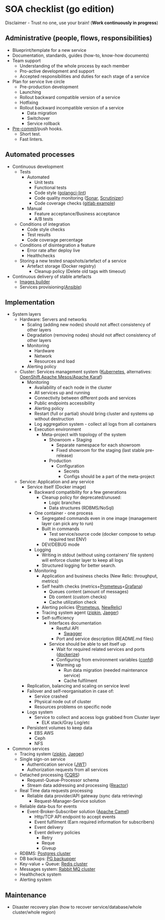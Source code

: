 # SOA checklist (go edition)

Disclaimer - Trust no one, use your brain! (**Work continuously in progress**)

## Administrative (people, flows, responsibilities)

* Blueprint/template for a new service
* Documentation, standards, guides (how-to, know-how documents)
* Team support
  * Understanding of the whole process by each member
  * Pro-active development and support
  * Accepted responsibilities and duties for each stage of a service
* Plan for service live circle
  * Pre-production development
  * Launching
  * Rollout backward compatible version of a service
  * Hotfixing
  * Rollout backward incompatible version of a service
    * Data migration
    * Switchover
    * Service rollback
* [Pre-commit](.githooks/pre-commit)/push hooks.
  * Short test.
  * Fast linters.

## Automated processes

* Continuous development
  * Tests
    * Automated
      * Unit tests
      * Functional tests
      * Code style ([golangci-lint](https://github.com/golangci/golangci-lint))
      * Code quality monitoring ([Sonar](http://www.sonarqube.org/), [Scrutinizer](https://scrutinizer-ci.com/))
      * Code coverage checks ([gitlab example](https://medium.com/@ulm0_/golang-multi-packages-test-coverage-with-gitlab-ci-a7b52b91ef34))
    * Manual
      * Feature acceptance/Business acceptance
      * A/B tests  
  * Conditions of integration
    * Code style checks
    * Test results
    * Code coverage percentage
  * Conditions of disintegration a feature
    * Error rate after deploy live
    * Healthchecks
  * Storing a new tested snapshots/artefact of a service
    * Artefact storage (Docker registry)
      * Cleanup policy (Delete old tags with timeout)
* Continuous delivery of stable artefacts
  * [Images builder](https://github.com/paunin/images-builder)
  * Services provisioning([Ansible](https://www.ansible.com/))

## Implementation

* System layers
  * Hardware: Servers and networks
    * Scaling (adding new nodes) should not affect consistency of other layers
    * Degradation (removing nodes)  should not affect consistency of other layers
    * Monitoring
      * Hardware
      * Network
      * Resources and load
    * Alerting policy
  * Cluster: Services management system  ([Kubernetes](http://kubernetes.io/), alternatives: [OpenShift](https://www.openshift.com),[Apache Mesos/Apache Karaf](http://servicemix.apache.org/))
    * Monitoring
      * Availability of each node in the cluster
      * All services up and running
      * Connectivity between different pods and services
      * Public endpoints accessibility
      * Alerting policy
      * Restart (full or partial) should bring cluster and systems up without destruction
      * Log aggregation system - collect all logs from all containers
      * Execution environment
        * Meta-project with topology of the system
          * Showroom + Staging
            * Separate namespace for each showroom
            * Fixed showroom for the staging (last stable pre-release)
          * Production
            * Configuration
              * Secrets
              * Configs should be a part of the meta-project
  * Service: Application and any service
    * Service itself (Docker image)
      * Backward compatibility for a few generations
        * Cleanup policy for deprecated/unused:
          * Logic branches
          * Data structures (RDBMS/NoSql)
      * One container - one process
        * Segregated commands even in one image (management layer can pick any to run)
        * Built in commands
          * Test service/source code (docker compose to setup required test ENV)
        * DEV/DEBUG mode
      * Logging
        * Writing in stdout (without using containers’ file system) will enforce cluster layer to keep all logs
        * Structured logging for better search.
      * Monitoring
        * Application and business checks (New Relic: throughput, metrics)
        * Self health checks (metrics+[Prometeus](http://www.prometeus.net/site/)+[Grafana](https://grafana.org/))
          * Queues content (amount of messages)
          * Db content (custom checks)
          * Cache utilization check
        * Alerting policies ([Prometeus](http://www.prometeus.net/site/), [NewRelic](https://newrelic.com))
        * Tracing system agent ([zipkin](https://zipkin.io/), [Jaeger](https://www.jaegertracing.io/))
        * Self-sufficiency
          * Interfaces documentation
            * Restful API
              * [Swagger](http://swagger.io/)
            * Port and service description (README.md files)
          * Service should be able to set itself up
            * Wait for required related services and ports ([dockerize](https://docs.docker.com/compose/startup-order/))
            * Configuring from environment variables ([confd](https://github.com/kelseyhightower/confd))
            * Warming up
              * Run data migration (needed maintenance service)
              * Cache fulfilment
    * Replication, balancing and scaling on service level
    * Failover and self-reorganisation in case of:
      * Service crashed
      * Physical node out of cluster
      * Resources problems on specific node
    * Logs system
      * Service to collect and access logs grabbed from Cluster layer
        * ELK stack/Gray Log/etc
    * Persistent volumes to keep data
      * EBS AWS
      * Ceph
      * NFS
* Common services
  * Tracing system ([zipkin](https://zipkin.io/), [Jaeger](https://www.jaegertracing.io/))
  * Single sign-on service
    * Authentication service ([JWT](https://jwt.io/))
    * Authorization requests from all services
  * Detached processing ([CQRS](http://martinfowler.com/bliki/CQRS.html))
    * Request-Queue-Processor schema
    * Stream data addressing and processing ([Reactor](https://projectreactor.io/))
  * Real Time data requests processing
    * Reliable data provider/API gateway (sync data retrieving)
      * Request-Manager-Service solution
  * Reliable data-bus for events
    * Event-Broker-Subscriber solution ([Apache Camel](http://camel.apache.org/))
      * Http/TCP API endpoint to accept events
      * Event fulfilment (Earn required information for subscribers)
      * Event delivery
      * Event delivery policies
        * Retry
        * Reque
        * Giveup
  * RDBMS: [Postgres cluster](https://github.com/paunin/postgres-docker-cluster)
  * DB backups: [PG backupper](https://github.com/paunin/pg-backupper)
  * Key-value + Queue: [Redis cluster](https://github.com/relaxart/kubernetes-redis-cluster)
  * Messages system: [Rabbit MQ cluster](https://github.com/relaxart/docker-rabbitmq-cluster)
  * Healthcheck system
  * Alerting system

## Maintenance

* Disaster recovery plan (how to recover service/database/whole cluster/whole region)
